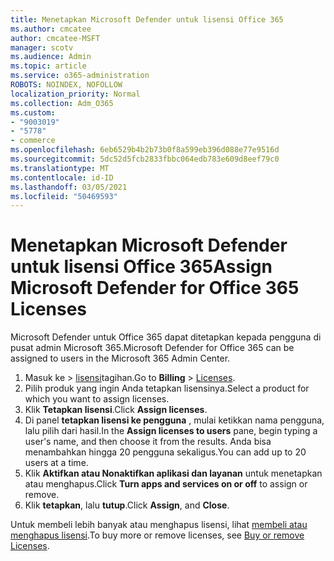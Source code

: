 ```yaml
---
title: Menetapkan Microsoft Defender untuk lisensi Office 365
ms.author: cmcatee
author: cmcatee-MSFT
manager: scotv
ms.audience: Admin
ms.topic: article
ms.service: o365-administration
ROBOTS: NOINDEX, NOFOLLOW
localization_priority: Normal
ms.collection: Adm_O365
ms.custom:
- "9003019"
- "5778"
- commerce
ms.openlocfilehash: 6eb6529b4b2b73b0f8a599eb396d088e77e9516d
ms.sourcegitcommit: 5dc52d5fcb2833fbbc064edb783e609d8eef79c0
ms.translationtype: MT
ms.contentlocale: id-ID
ms.lasthandoff: 03/05/2021
ms.locfileid: "50469593"
---
```

# <a name="assign-microsoft-defender-for-office-365-licenses"></a><span data-ttu-id="a21bb-102">Menetapkan Microsoft Defender untuk lisensi Office 365</span><span class="sxs-lookup"><span data-stu-id="a21bb-102">Assign Microsoft Defender for Office 365 Licenses</span></span>

<span data-ttu-id="a21bb-103">Microsoft Defender untuk Office 365 dapat ditetapkan kepada pengguna di pusat admin Microsoft 365.</span><span class="sxs-lookup"><span data-stu-id="a21bb-103">Microsoft Defender for Office 365 can be assigned to users in the Microsoft 365 Admin Center.</span></span>

1. <span data-ttu-id="a21bb-104">Masuk ke   >  [lisensi](https://go.microsoft.com/fwlink/p/?linkid=842264)tagihan.</span><span class="sxs-lookup"><span data-stu-id="a21bb-104">Go to **Billing** > [Licenses](https://go.microsoft.com/fwlink/p/?linkid=842264).</span></span>
2. <span data-ttu-id="a21bb-105">Pilih produk yang ingin Anda tetapkan lisensinya.</span><span class="sxs-lookup"><span data-stu-id="a21bb-105">Select a product for which you want to assign licenses.</span></span>
3. <span data-ttu-id="a21bb-106">Klik **Tetapkan lisensi**.</span><span class="sxs-lookup"><span data-stu-id="a21bb-106">Click **Assign licenses**.</span></span>
4. <span data-ttu-id="a21bb-107">Di panel **tetapkan lisensi ke pengguna**  , mulai ketikkan nama pengguna, lalu pilih dari hasil.</span><span class="sxs-lookup"><span data-stu-id="a21bb-107">In the **Assign licenses to users**  pane, begin typing a user's name, and then choose it from the results.</span></span> <span data-ttu-id="a21bb-108">Anda bisa menambahkan hingga 20 pengguna sekaligus.</span><span class="sxs-lookup"><span data-stu-id="a21bb-108">You can add up to 20 users at a time.</span></span>
5. <span data-ttu-id="a21bb-109">Klik **Aktifkan atau Nonaktifkan aplikasi dan layanan**  untuk menetapkan atau menghapus.</span><span class="sxs-lookup"><span data-stu-id="a21bb-109">Click **Turn apps and services on or off**  to assign or remove.</span></span>
6. <span data-ttu-id="a21bb-110">Klik **tetapkan**, lalu  **tutup**.</span><span class="sxs-lookup"><span data-stu-id="a21bb-110">Click **Assign**, and  **Close**.</span></span>

<span data-ttu-id="a21bb-111">Untuk membeli lebih banyak atau menghapus lisensi, lihat [membeli atau menghapus lisensi](https://docs.microsoft.com/microsoft-365/commerce/licenses/buy-licenses#buy-or-remove-licenses-for-your-business-subscription).</span><span class="sxs-lookup"><span data-stu-id="a21bb-111">To buy more or remove licenses, see [Buy or remove Licenses](https://docs.microsoft.com/microsoft-365/commerce/licenses/buy-licenses#buy-or-remove-licenses-for-your-business-subscription).</span></span>